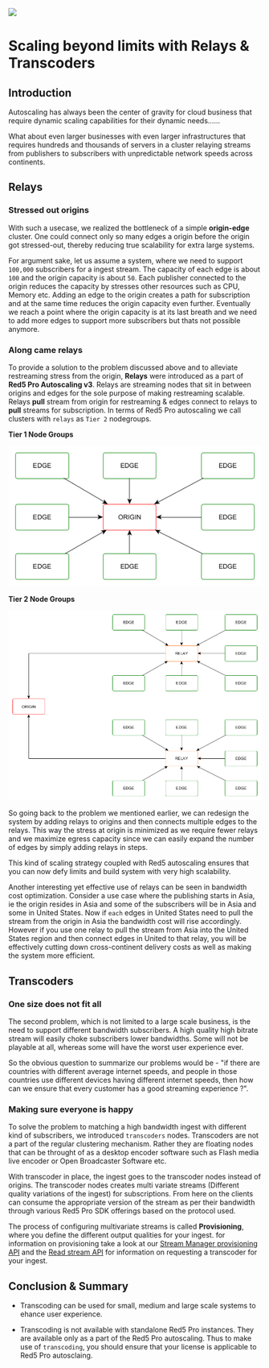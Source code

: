 ![](/asset/tmp/red5pro_logo.svg)

# Scaling beyond limits with Relays & Transcoders

## Introduction

Autoscaling has always been the center of gravity for cloud business that require dynamic scaling capabilities for their dynamic needs......

What about even larger businesses with even larger infrastructures that requires hundreds and thousands of servers in a cluster relaying streams from publishers to subscribers with unpredictable network speeds across continents.

## Relays

### Stressed out origins

With such a usecase, we realized the bottleneck of a simple **origin-edge** cluster. One could connect only so many edges a origin before the origin got stressed-out, thereby reducing true scalability for extra large systems. 

For argument sake, let us assume a system, where  we need to support `100,000` subscribers for a ingest stream. The capacity of each edge is about `100` and the origin capacity is about `50`. Each publisher connected to the origin reduces the capacity by stresses other resources such as CPU, Memory etc. Adding an edge to the origin creates a path for subscription and at the same time reduces the origin capacity even further. Eventually we reach a point where the origin capacity is at its last breath and we need to add more edges to support more subscribers but thats not possible anymore.

### Along came relays

To provide a solution to the problem discussed above and to alleviate restreaming stress from the origin, **Relays** were introduced as a part of **Red5 Pro Autoscaling v3**. Relays are streaming nodes that sit in between origins and edges for the sole purpose of making restreaming scalable. Relays **pull** stream from origin for restreaming  & edges connect to relays to **pull** streams for subscription. In terms of Red5 Pro autoscaling we call clusters with `relays` as `Tier 2` nodegroups.

**Tier 1 Node Groups**

![Tier 1 NodeGroups](images/tier-1-cluster.png)

**Tier 2 Node Groups**

![Tier 2 NodeGroups](images/tier-2-cluster.png)

So going back to the problem we mentioned earlier, we can redesign the system by adding relays to origins and then connects multiple edges to the relays. This way the stress at origin is minimized as we require fewer relays and we maximize egress capacity since we can easily expand the number of edges by simply adding relays in steps.

This kind of scaling strategy coupled with Red5 autoscaling ensures that you can now defy limits and build system with very high scalability.

Another interesting yet effective use of relays can be seen in bandwidth cost optimization. Consider a use case where the publishing starts in Asia, ie the origin resides in Asia and some of the subscribers will be in Asia and some in United States. Now if `each` edges in United States need to pull the stream from the origin in Asia the bandwidth cost will rise accordingly. However if you use one relay to pull the stream from Asia into the United States region and then connect edges in United to that relay, you will be effectively cutting down cross-continent delivery costs as well as making the system more efficient.

## Transcoders
    
### One size does not fit all

The second problem, which is not limited to a large scale business, is the need to support different bandwidth subscribers. A high quality high bitrate stream will easily choke subscribers lower bandwidths. Some will not be playable at all, whereas some will have the worst user experience ever.

So the obvious question to summarize our problems would be - "if there are countries with different average internet speeds, and people in those countries use different devices having different internet speeds, then how can we ensure that every customer has a good streaming experience ?".

### Making sure everyone is happy

To solve the problem to matching a  high bandwidth ingest with different kind of subscribers, we introduced `transcoders` nodes. Transcoders are not a part of the regular clustering mechanism. Rather they are floating nodes that can be throught of as a desktop encoder software such as Flash media live encoder or Open Broadcaster Software etc.

With transcoder in place, the ingest goes to the transcoder nodes instead of origins. The transcoder nodes creates multi variate streams (Different quality variations of the ingest) for subscriptions. From here on the clients can consume the appropriate version of the stream as per their bandwidth through various Red5 Pro SDK offerings based on the protocol used.

<Diagram>

The process of configuring multivariate streams is called **Provisioning**, where you define the different output qualities for your ingest. for information on provisioning take a look at our [Stream Manager provisioning API](https://www.red5pro.com/docs/autoscale/smapi-streamprovision) and the [Read stream API](https://www.red5pro.com/docs/autoscale/smapi-streams#read-stream) for information on requesting a transcoder for your ingest.

## Conclusion & Summary

* Transcoding can be used for small, medium and large scale systems to ehance user experience.

* Transcoding is not available with standalone Red5 Pro instances. They are available only as a part of the Red5 Pro autoscaling. Thus to make use of `transcoding`, you should ensure that your license is applicable to Red5 Pro autosclaing.
